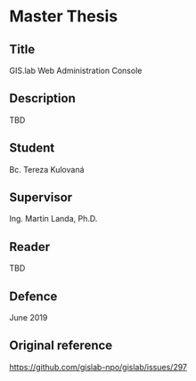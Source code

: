 # Master Thesis

## Title

GIS.lab Web Administration Console

## Description

TBD

## Student

Bc. Tereza Kulovaná

## Supervisor

Ing. Martin Landa, Ph.D.

## Reader

TBD

## Defence

June 2019

## Original reference

https://github.com/gislab-npo/gislab/issues/297
